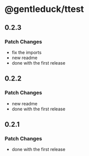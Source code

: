 # @gentleduck/ttest

## 0.2.3

### Patch Changes

- fix the imports
- new readme
- done with the first release

## 0.2.2

### Patch Changes

- new readme
- done with the first release

## 0.2.1

### Patch Changes

- done with the first release
